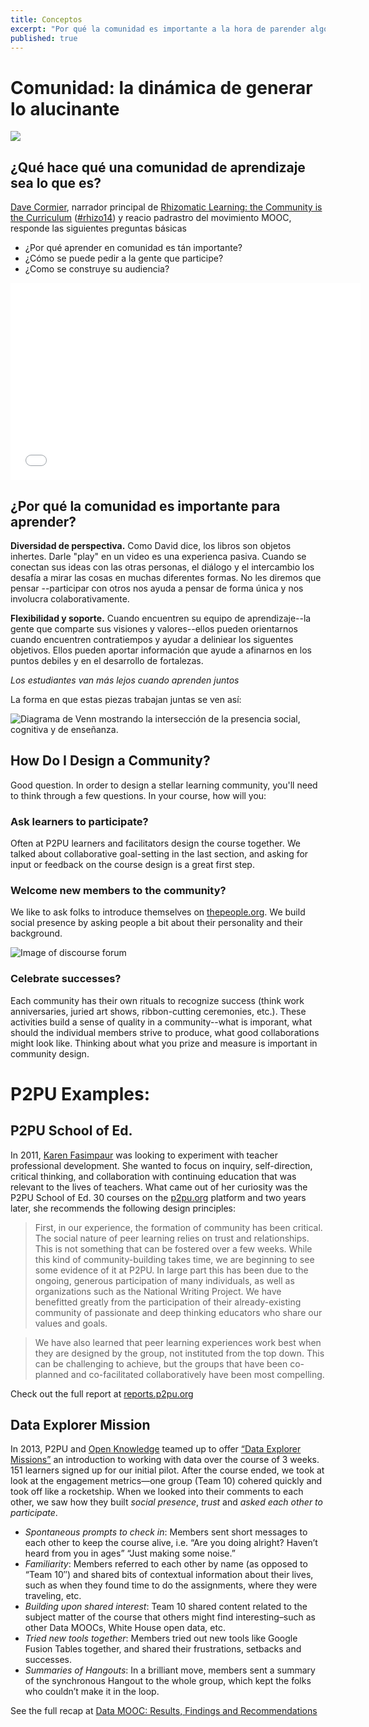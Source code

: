 ```yaml
---
title: Conceptos
excerpt: "Por qué la comunidad es importante a la hora de parender algo nuevo, qué hace que una comunidad sea robusta y motivante, y comience a co-diseñar su curso."
published: true
---
```

<!--
# Community: the Dynamics of Generating Awesome

![]({{site.baseurl}}/img/community.jpg)

## What Does a Learning Community Look Like?
[Dave Cormier](http://davecormier.com/), lead raconteur of [Rhizomatic Learning: the Community is the Curriculum](https://p2pu.org/en/courses/882/rhizomatic-learning-the-community-is-the-curriculum/) ([#rhizo14](https://twitter.com/search?q=rhizo14&src=typd)) and reluctant stepfather of the MOOC movement, answers the following core questions:

- Why is learning in community important?
- How do you ask people to participate?
- How did you build with your audience?

<iframe width="560" height="315" src="//www.youtube.com/embed/c4KM9QgfOXA" frameborder="0" allowfullscreen></iframe>
-->
# Comunidad: la dinámica de generar lo alucinante

![]({{site.baseurl}}/img/community.jpg)

## ¿Qué hace qué una comunidad de aprendizaje sea lo que es?
[Dave Cormier](http://davecormier.com/), narrador principal de [Rhizomatic Learning: the Community is the Curriculum](https://p2pu.org/en/courses/882/rhizomatic-learning-the-community-is-the-curriculum/) ([#rhizo14](https://twitter.com/search?q=rhizo14&src=typd)) y reacio padrastro del movimiento MOOC, responde las siguientes preguntas básicas

- ¿Por qué aprender en comunidad es tán importante?
- ¿Cómo se puede pedir a la gente que participe?
- ¿Como se construye su audiencia?

<iframe width="560" height="315" src="//www.youtube.com/embed/c4KM9QgfOXA" frameborder="0" allowfullscreen></iframe>

<!--
## Why does Community Matter for Learning?

**Diversity of perspectives.** As Dave said, books are inert objects. Pushing "play" on a video is one passive experience. When you engage ideas with other people, the dialogue and exchanges challenge you to look at things several different ways. We won't tell you what to think--engaging others helps us think uniquely and engage collaboratively.

**Support and stretch.** When you find your learning crew--the folks who share your vision and your values--they can buoy you up when you encounter setbacks and help you set the next goalpost. They can deliver feedback that helps you hone in on weaknesses or develop strengths. 

*Learners go farther when they learn together.*

The way we see it, any online learning experience consists of three parts:

- Social presence (that you have a crew & we're in it together)
- Cognitive presence (ideas & content)
- Teaching presence (feedback & questions)

The way those pieces work together looks like this:

![Venn diagram showing the intersection of social presence, cognitive presence and teaching presence.]({{site.baseurl}}/img/community-diagram.jpg)

In this part of the course, we’ll talk about “social presence” (or community), and how to build one around your learning goals. 
-->
## ¿Por qué la comunidad es importante para aprender?

**Diversidad de perspectiva.** Como David dice, los libros son objetos inhertes. Darle "play" en un video es una experienca pasiva. Cuando se conectan sus ideas con las otras personas, el diálogo y el intercambio los desafía a mirar las cosas en muchas diferentes formas. No les diremos que pensar --participar con otros nos ayuda a pensar de forma única y nos involucra colaborativamente.

**Flexibilidad y soporte.** Cuando encuentren su equipo de aprendizaje--la gente que comparte sus visiones y valores--ellos pueden orientarnos cuando encuentren contratiempos y ayudar a deliniear los siguentes objetivos. Ellos pueden aportar información que ayude a afinarnos en los puntos debiles y en el desarrollo de fortalezas.

*Los estudiantes van más lejos cuando aprenden juntos*

La forma en que estas piezas trabajan juntas se ven así:

![Diagrama de Venn mostrando la intersección de la presencia social, cognitiva y de enseñanza.]({{site.baseurl}}/img/community-diagram.jpg)

<!--
## OK, But What’s Community?

Let's ask around:
support and stretchsupport and stretch
Scholar and writer Clay Shirky, in describing [how the open source community Perl works](https://www.youtube.com/watch?v=Xe1TZaElTAs) described his litmus test: 

![shirky community.png](/img/shirky%20community.png)

It's also a sense of interconnectedness. Community designer Alex Hillman shows how important it is to design for deep, trusting interactions, because they create *value* for the participants:

![hillman community.png](/img/hillman%20community.png)

We describe it as a combination of the above: community is a sense of *shared purpose and belonging*. 

![P2PU community.png](/img/P2PU%20community.png)

Think about your local PTA, block party organization, church, book club or alumni association. There’s always a reason that you’re there, and a sense that you’re included. 

As a course facilitator, you are designing a learning community. Peer-to-peer learning is a network of people helping each other. Once you have your learning goals established, the next series of ideas to think about is how to build a community around those goals. 
-->
## How Do I Design a Community?
Good question. In order to design a stellar learning community, you'll need to think through a few questions. In your course, how will you:

### Ask learners to participate?
Often at P2PU learners and facilitators design the course together. We talked about collaborative goal-setting in the last section, and asking for input or feedback on the course design is a great first step. 

### Welcome new members to the community?
We like to ask folks to introduce themselves on [thepeople.org](http://thepeople.p2pu.org/t/please-introduce-yourself/28). We build social presence by asking people a bit about their personality and their background. 

![Image of discourse forum]({{site.baseurl}}/img/discourse.png)

### Celebrate successes?
Each community has their own rituals to recognize success (think work anniversaries, juried art shows, ribbon-cutting ceremonies, etc.). These activities build a sense of quality in a community--what is imporant, what should the individual members strive to produce, what good collaborations might look like. Thinking about what you prize and measure is important in community design. 


# P2PU Examples: 

## P2PU School of Ed.
In 2011, [Karen Fasimpaur](https://twitter.com/kfasimpaur) was looking to experiment with teacher professional development. She wanted to focus on  inquiry, self-direction, critical thinking, and collaboration with continuing education that was relevant to the lives of teachers. What came out of her curiosity was the P2PU School of Ed. 30 courses on the [p2pu.org](https://p2pu.org/en/) platform and two years later, she recommends the following design principles:

>First, in our experience, the formation of community has been critical. The social nature of peer learning relies on trust and relationships. This is not something that can be fostered over a few weeks. While this kind of community-building takes time, we are beginning to see some evidence of it at P2PU. In large part this has been due to the ongoing, generous participation of many individuals, as well as organizations such as the National Writing Project. We have benefitted greatly from the participation of their already-existing community of passionate and deep thinking educators who share our values and goals.

>We have also learned that peer learning experiences work best when they are designed by the group, not instituted from the top down. This can be challenging to achieve, but the groups that have been co-planned and co-facilitated collaboratively have been most compelling.

Check out the full report at [reports.p2pu.org](http://reports.p2pu.org/reports/school_of_ed/soe_index.html)

## Data Explorer Mission

In 2013, P2PU and [Open Knowledge](http://us.okfn.org/) teamed up to offer [“Data Explorer Missions”](http://schoolofdata.org/datamooc/) an introduction to working with data over the course of 3 weeks. 151 learners signed up for our initial pilot. After the course ended, we took at look at the engagement metrics—one group (Team 10) cohered quickly and took off like a rocketship. When we looked into their comments to each other, we saw how they built *social presence*, *trust* and *asked each other to participate*.

- *Spontaneous prompts to check in*: Members sent short messages to each other to keep the course alive, i.e. “Are you doing alright? Haven’t heard from you in ages” “Just making some noise.”
- *Familiarity*: Members referred to each other by name (as opposed to “Team 10″) and shared bits of contextual information about their lives, such as when they found time to do the assignments, where they were traveling, etc.
- *Building upon shared interest*: Team 10 shared content related to the subject matter of the course that others might find interesting–such as other Data MOOCs, White House open data, etc.
- *Tried new tools together*: Members tried out new tools like Google Fusion Tables together, and shared their frustrations, setbacks and successes. 
- *Summaries of Hangouts*: In a brilliant move, members sent a summary of the synchronous Hangout to the whole group, which kept the folks who couldn’t make it in the loop.

See the full recap at [Data MOOC: Results, Findings and Recommendations](http://info.p2pu.org/2013/06/18/data-mooc-results-findings-and-recommendations/)
